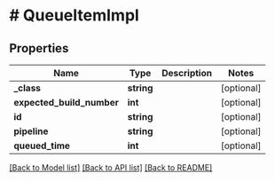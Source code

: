 # # QueueItemImpl

## Properties

Name | Type | Description | Notes
------------ | ------------- | ------------- | -------------
**_class** | **string** |  | [optional]
**expected_build_number** | **int** |  | [optional]
**id** | **string** |  | [optional]
**pipeline** | **string** |  | [optional]
**queued_time** | **int** |  | [optional]

[[Back to Model list]](../../README.md#models) [[Back to API list]](../../README.md#endpoints) [[Back to README]](../../README.md)
